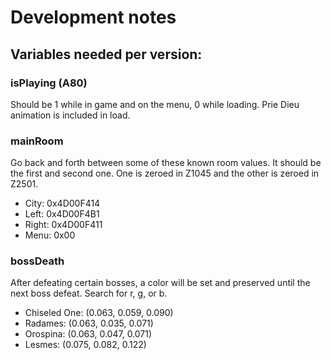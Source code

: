 # Development notes

## Variables needed per version:

### isPlaying (A80)
Should be 1 while in game and on the menu, 0 while loading.  Prie Dieu animation is included in load.

### mainRoom
Go back and forth between some of these known room values. It should be the first and second one.  One is zeroed in Z1045 and the other is zeroed in Z2501.
- City: 0x4D00F414
- Left: 0x4D00F4B1
- Right: 0x4D00F411
- Menu: 0x00

### bossDeath
After defeating certain bosses, a color will be set and preserved until the next boss defeat.  Search for r, g, or b.
- Chiseled One: (0.063, 0.059, 0.090)
- Radames: (0.063, 0.035, 0.071)
- Orospina: (0.063, 0.047, 0.071)
- Lesmes: (0.075, 0.082, 0.122)